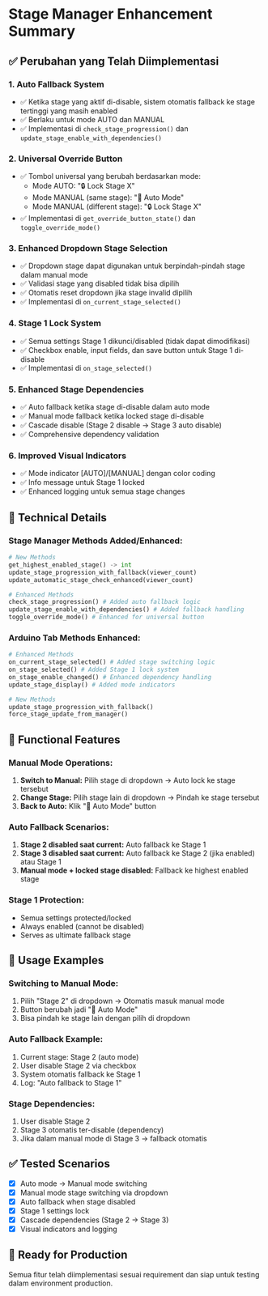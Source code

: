 # Stage Manager Enhancement Summary

## ✅ Perubahan yang Telah Diimplementasi

### 1. **Auto Fallback System**
- ✅ Ketika stage yang aktif di-disable, sistem otomatis fallback ke stage tertinggi yang masih enabled
- ✅ Berlaku untuk mode AUTO dan MANUAL
- ✅ Implementasi di `check_stage_progression()` dan `update_stage_enable_with_dependencies()`

### 2. **Universal Override Button**
- ✅ Tombol universal yang berubah berdasarkan mode:
  - Mode AUTO: "🔒 Lock Stage X" 
  - Mode MANUAL (same stage): "🔄 Auto Mode"
  - Mode MANUAL (different stage): "🔒 Lock Stage X"
- ✅ Implementasi di `get_override_button_state()` dan `toggle_override_mode()`

### 3. **Enhanced Dropdown Stage Selection**
- ✅ Dropdown stage dapat digunakan untuk berpindah-pindah stage dalam manual mode
- ✅ Validasi stage yang disabled tidak bisa dipilih
- ✅ Otomatis reset dropdown jika stage invalid dipilih
- ✅ Implementasi di `on_current_stage_selected()`

### 4. **Stage 1 Lock System**
- ✅ Semua settings Stage 1 dikunci/disabled (tidak dapat dimodifikasi)
- ✅ Checkbox enable, input fields, dan save button untuk Stage 1 di-disable
- ✅ Implementasi di `on_stage_selected()`

### 5. **Enhanced Stage Dependencies**
- ✅ Auto fallback ketika stage di-disable dalam auto mode
- ✅ Manual mode fallback ketika locked stage di-disable
- ✅ Cascade disable (Stage 2 disable → Stage 3 auto disable)
- ✅ Comprehensive dependency validation

### 6. **Improved Visual Indicators**
- ✅ Mode indicator [AUTO]/[MANUAL] dengan color coding
- ✅ Info message untuk Stage 1 locked
- ✅ Enhanced logging untuk semua stage changes

## 🔧 Technical Details

### **Stage Manager Methods Added/Enhanced:**
```python
# New Methods
get_highest_enabled_stage() -> int
update_stage_progression_with_fallback(viewer_count)
update_automatic_stage_check_enhanced(viewer_count)

# Enhanced Methods  
check_stage_progression() # Added auto fallback logic
update_stage_enable_with_dependencies() # Added fallback handling
toggle_override_mode() # Enhanced for universal button
```

### **Arduino Tab Methods Enhanced:**
```python
# Enhanced Methods
on_current_stage_selected() # Added stage switching logic
on_stage_selected() # Added Stage 1 lock system
on_stage_enable_changed() # Enhanced dependency handling
update_stage_display() # Added mode indicators

# New Methods
update_stage_progression_with_fallback()
force_stage_update_from_manager()
```

## 🎯 Functional Features

### **Manual Mode Operations:**
1. **Switch to Manual:** Pilih stage di dropdown → Auto lock ke stage tersebut
2. **Change Stage:** Pilih stage lain di dropdown → Pindah ke stage tersebut  
3. **Back to Auto:** Klik "🔄 Auto Mode" button

### **Auto Fallback Scenarios:**
1. **Stage 2 disabled saat current:** Auto fallback ke Stage 1
2. **Stage 3 disabled saat current:** Auto fallback ke Stage 2 (jika enabled) atau Stage 1
3. **Manual mode + locked stage disabled:** Fallback ke highest enabled stage

### **Stage 1 Protection:**
- Semua settings protected/locked
- Always enabled (cannot be disabled)
- Serves as ultimate fallback stage

## 📝 Usage Examples

### **Switching to Manual Mode:**
1. Pilih "Stage 2" di dropdown → Otomatis masuk manual mode
2. Button berubah jadi "🔄 Auto Mode"
3. Bisa pindah ke stage lain dengan pilih di dropdown

### **Auto Fallback Example:**
1. Current stage: Stage 2 (auto mode)
2. User disable Stage 2 via checkbox
3. System otomatis fallback ke Stage 1
4. Log: "Auto fallback to Stage 1"

### **Stage Dependencies:**
1. User disable Stage 2
2. Stage 3 otomatis ter-disable (dependency)
3. Jika dalam manual mode di Stage 3 → fallback otomatis

## ✅ Tested Scenarios

- [x] Auto mode → Manual mode switching
- [x] Manual mode stage switching via dropdown  
- [x] Auto fallback when stage disabled
- [x] Stage 1 settings lock
- [x] Cascade dependencies (Stage 2 → Stage 3)
- [x] Visual indicators and logging

## 🚀 Ready for Production

Semua fitur telah diimplementasi sesuai requirement dan siap untuk testing dalam environment production.
